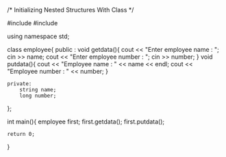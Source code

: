 /*
    Initializing Nested Structures With Class
*/

#include <iostream>
#include <string>

using namespace std;

class employee{
    public :
        void getdata(){
            cout << "Enter employee name : ";
            cin >> name;
            cout << "Enter employee number : ";
            cin >> number;
        }
        void putdata(){
            cout << "Employee name : " << name << endl;
            cout << "Employee number : " << number;
        }

    private:
        string name;
        long number;
};

int main(){
    employee first;
    first.getdata();
    first.putdata();

    return 0;
}
